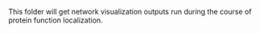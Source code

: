 This folder will get network visualization outputs run during the course of protein function localization. 
